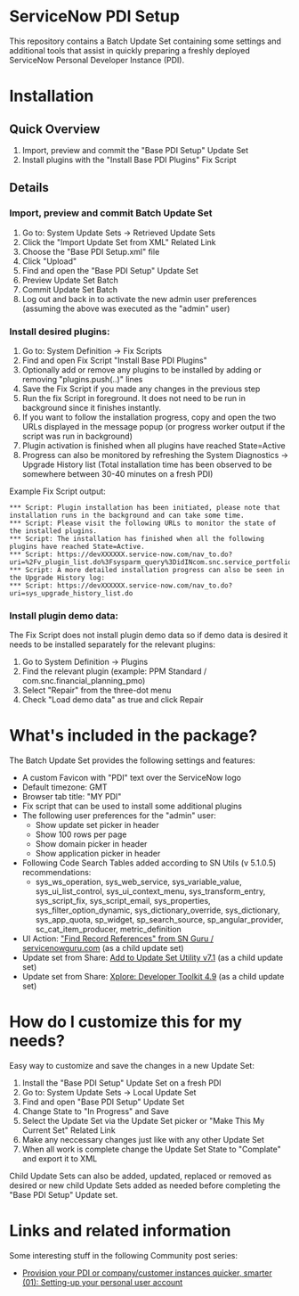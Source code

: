 # ServiceNow PDI Setup

This repository contains a Batch Update Set containing some settings and additional tools that assist in quickly preparing a freshly deployed ServiceNow Personal Developer Instance (PDI).

# Installation

## Quick Overview
1. Import, preview and commit the "Base PDI Setup" Update Set
1. Install plugins with the "Install Base PDI Plugins" Fix Script

## Details

### Import, preview and commit Batch Update Set
1. Go to: System Update Sets -> Retrieved Update Sets
1. Click the "Import Update Set from XML" Related Link
1. Choose the "Base PDI Setup.xml" file
1. Click "Upload"
1. Find and open the "Base PDI Setup" Update Set
1. Preview Update Set Batch
1. Commit Update Set Batch
1. Log out and back in to activate the new admin user preferences (assuming the above was executed as the "admin" user)

### Install desired plugins:
1. Go to: System Definition -> Fix Scripts
1. Find and open Fix Script "Install Base PDI Plugins"
1. Optionally add or remove any plugins to be installed by adding or removing "plugins.push(..)" lines
1. Save the Fix Script if you made any changes in the previous step
1. Run the fix Script in foreground. It does not need to be run in background since it finishes instantly.
1. If you want to follow the installation progress, copy and open the two URLs displayed in the message popup (or progress worker output if the script was run in background)
1. Plugin activation is finished when all plugins have reached State=Active
1. Progress can also be monitored by refreshing the System Diagnostics -> Upgrade History list
(Total installation time has been observed to be somewhere between 30-40 minutes on a fresh PDI)

Example Fix Script output:
```
*** Script: Plugin installation has been initiated, please note that installation runs in the background and can take some time.
*** Script: Please visit the following URLs to monitor the state of the installed plugins.
*** Script: The installation has finished when all the following plugins have reached State=Active.  
*** Script: https://devXXXXXX.service-now.com/nav_to.do?uri=%2Fv_plugin_list.do%3Fsysparm_query%3DidINcom.snc.service_portfolio.sla_commitment,com.snc.sc_catalog_manager,com.snc.financial_planning_pmo,com.snc.sdlc.agile.2.0,com.snc.sdlc.agile.multi_task,com.glide.i18n,com.snc.test_management.2.0,com.snc.incident.mim,com.snc.change_management.risk_assessment  
*** Script: A more detailed installation progress can also be seen in the Upgrade History log:  
*** Script: https://devXXXXXX.service-now.com/nav_to.do?uri=sys_upgrade_history_list.do
```

### Install plugin demo data:
The Fix Script does not install plugin demo data so if demo data is desired it needs to be installed separately for the relevant plugins:
1. Go to System Definition -> Plugins
1. Find the relevant plugin (example: PPM Standard / com.snc.financial_planning_pmo)
1. Select "Repair" from the three-dot menu
1. Check "Load demo data" as true and click Repair

# What's included in the package?

The Batch Update Set provides the following settings and features:

* A custom Favicon with "PDI" text over the ServiceNow logo
* Default timezone: GMT
* Browser tab title: "MY PDI"
* Fix script that can be used to install some additional plugins
* The following user preferences for the "admin" user:
    * Show update set picker in header
    * Show 100 rows per page
    * Show domain picker in header
    * Show application picker in header
* Following Code Search Tables added according to SN Utils (v 5.1.0.5) recommendations:
    * sys_ws_operation, sys_web_service, sys_variable_value, sys_ui_list_control, sys_ui_context_menu, sys_transform_entry, sys_script_fix, sys_script_email, sys_properties, sys_filter_option_dynamic, sys_dictionary_override, sys_dictionary, sys_app_quota, sp_widget, sp_search_source, sp_angular_provider, sc_cat_item_producer, metric_definition
* UI Action: ["Find Record References" from SN Guru / servicenowguru.com](https://servicenowguru.com/system-definition/find-references-specific-record/) (as a child update set)
* Update set from Share: [Add to Update Set Utility v7.1](https://developer.servicenow.com/connect.do#!/share/contents/9824957_add_to_update_set_utility?v=7.1&t=PRODUCT_DETAILS) (as a child update set)
* Update set from Share: [Xplore: Developer Toolkit 4.9](https://developer.servicenow.com/connect.do#!/share/contents/9650888_xplore_developer_toolkit?v=4.9&t=PRODUCT_DETAILS) (as a child update set)

# How do I customize this for my needs?

Easy way to customize and save the changes in a new Update Set:

1. Install the "Base PDI Setup" Update Set on a fresh PDI
1. Go to: System Update Sets -> Local Update Set
1. Find and open "Base PDI Setup" Update Set
1. Change State to "In Progress" and Save
1. Select the Update Set via the Update Set picker or "Make This My Current Set" Related Link
1. Make any neccessary changes just like with any other Update Set
1. When all work is complete change the Update Set State to "Complate" and export it to XML

Child Update Sets can also be added, updated, replaced or removed as desired or new child Update Sets added as needed before completing the "Base PDI Setup" Update set.

# Links and related information

Some interesting stuff in the following Community post series:
* [Provision your PDI or company/customer instances quicker, smarter (01): Setting-up your personal user account](https://community.servicenow.com/community?id=community_blog&sys_id=97d47697dbf09490feb1a851ca9619b2)

